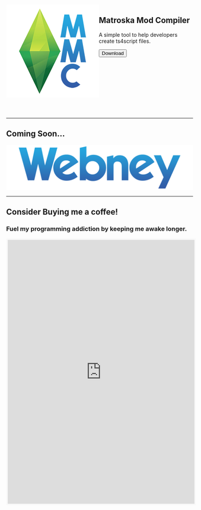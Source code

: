 
<img align="left" src="/assets/mmc_icon_small.png">

## Matroska Mod Compiler  
A simple tool to help developers create ts4script files.  

[<button class="button">Download</button>](./mmc)

  
<br><br><br><br><br><br><br><br>

---

## Coming Soon...
<img src="/assets/webneylogo.png" width=520>

---

## Consider Buying me a coffee!
### Fuel my programming addiction by keeping me awake longer.

<iframe id='kofiframe' src='https://ko-fi.com/matroskamods/?hidefeed=true&widget=true&embed=true&preview=true' style='border:none;width:100%;padding:4px;background:#f9f9f9;' height='712' title='matroskamods'></iframe>
